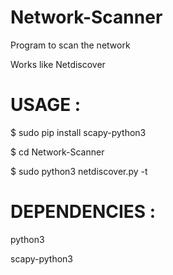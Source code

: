 # Network-Scanner

Program to scan the network

Works like Netdiscover

# USAGE :

$ sudo pip install scapy-python3

$ cd Network-Scanner

$ sudo python3 netdiscover.py -t <Target IP>



# DEPENDENCIES :

python3

scapy-python3


